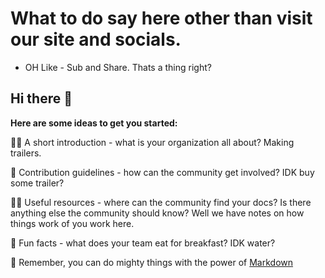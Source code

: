 # What to do say here other than visit our site and socials.
 + OH Like - Sub and Share. Thats a thing right?
 
 ## Hi there 👋



**Here are some ideas to get you started:**

🙋‍♀️ A short introduction - what is your organization all about?
Making trailers.

🌈 Contribution guidelines - how can the community get involved?
IDK buy some trailer?

👩‍💻 Useful resources - where can the community find your docs? Is there anything else the community should know?
Well we have notes on how things work of you work here.

🍿 Fun facts - what does your team eat for breakfast?
IDK water?

🧙 Remember, you can do mighty things with the power of [Markdown](https://docs.github.com/github/writing-on-github/getting-started-with-writing-and-formatting-on-github/basic-writing-and-formatting-syntax)

